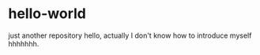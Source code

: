 # hello-world
just another repository
hello, actually I don't know how to introduce myself hhhhhhh.
